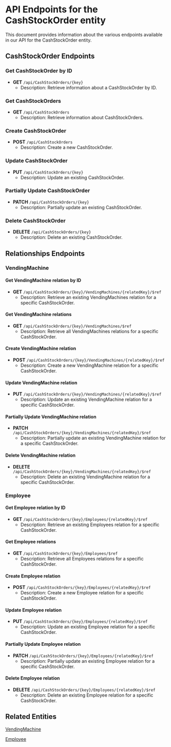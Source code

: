 # API Endpoints for the CashStockOrder entity

This document provides information about the various endpoints available in our API for the CashStockOrder entity.

## CashStockOrder Endpoints

### Get CashStockOrder by ID
- **GET** `/api/CashStockOrders/{key}`
  - Description: Retrieve information about a CashStockOrder by ID.
  
### Get CashStockOrders
- **GET** `/api/CashStockOrders`
  - Description: Retrieve information about CashStockOrders.

### Create CashStockOrder
- **POST** `/api/CashStockOrders`
  - Description: Create a new CashStockOrder.

### Update CashStockOrder
- **PUT** `/api/CashStockOrders/{key}`
  - Description: Update an existing CashStockOrder.

### Partially Update CashStockOrder
- **PATCH** `/api/CashStockOrders/{key}`
  - Description: Partially update an existing CashStockOrder.
 
### Delete CashStockOrder
- **DELETE** `/api/CashStockOrders/{key}`
  - Description: Delete an existing CashStockOrder.

## Relationships Endpoints

### VendingMachine

#### Get VendingMachine relation by ID
- **GET** `/api/CashStockOrders/{key}/VendingMachines/{relatedKey}/$ref`
  - Description: Retrieve an existing VendingMachines relation for a specific CashStockOrder.

#### Get VendingMachine relations
- **GET** `/api/CashStockOrders/{key}/VendingMachines/$ref`
  - Description: Retrieve all VendingMachines relations for a specific CashStockOrder.
  
#### Create VendingMachine relation
- **POST** `/api/CashStockOrders/{key}/VendingMachines/{relatedKey}/$ref`
  - Description: Create a new VendingMachine relation for a specific CashStockOrder.

#### Update VendingMachine relation
- **PUT** `/api/CashStockOrders/{key}/VendingMachines/{relatedKey}/$ref`
  - Description: Update an existing VendingMachine relation for a specific CashStockOrder.
  
#### Partially Update VendingMachine relation
- **PATCH** `/api/CashStockOrders/{key}/VendingMachines/{relatedKey}/$ref`
  - Description: Partially update an existing VendingMachine relation for a specific CashStockOrder.

#### Delete VendingMachine relation
- **DELETE** `/api/CashStockOrders/{key}/VendingMachines/{relatedKey}/$ref`
  - Description: Delete an existing VendingMachine relation for a specific CashStockOrder.

### Employee

#### Get Employee relation by ID
- **GET** `/api/CashStockOrders/{key}/Employees/{relatedKey}/$ref`
  - Description: Retrieve an existing Employees relation for a specific CashStockOrder.

#### Get Employee relations
- **GET** `/api/CashStockOrders/{key}/Employees/$ref`
  - Description: Retrieve all Employees relations for a specific CashStockOrder.
  
#### Create Employee relation
- **POST** `/api/CashStockOrders/{key}/Employees/{relatedKey}/$ref`
  - Description: Create a new Employee relation for a specific CashStockOrder.

#### Update Employee relation
- **PUT** `/api/CashStockOrders/{key}/Employees/{relatedKey}/$ref`
  - Description: Update an existing Employee relation for a specific CashStockOrder.
  
#### Partially Update Employee relation
- **PATCH** `/api/CashStockOrders/{key}/Employees/{relatedKey}/$ref`
  - Description: Partially update an existing Employee relation for a specific CashStockOrder.

#### Delete Employee relation
- **DELETE** `/api/CashStockOrders/{key}/Employees/{relatedKey}/$ref`
  - Description: Delete an existing Employee relation for a specific CashStockOrder.

## Related Entities

[VendingMachine](VendingMachineEndpoints.md)

[Employee](EmployeeEndpoints.md)
